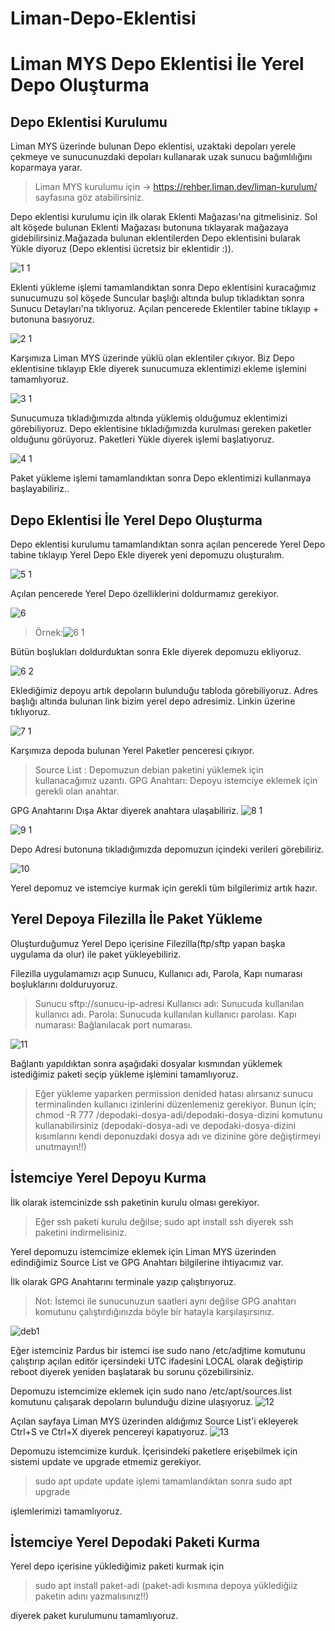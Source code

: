 # Liman-Depo-Eklentisi
# Liman MYS Depo Eklentisi İle Yerel Depo Oluşturma 
## Depo Eklentisi Kurulumu

 Liman MYS üzerinde bulunan Depo eklentisi, uzaktaki depoları yerele çekmeye ve sunucunuzdaki depoları kullanarak uzak sunucu bağımlılığını koparmaya yarar.

 >  Liman MYS kurulumu için -> https://rehber.liman.dev/liman-kurulum/ sayfasına göz atabilirsiniz.
 
 Depo eklentisi kurulumu için ilk olarak Eklenti Mağazası'na gitmelisiniz. Sol alt köşede bulunan Eklenti Mağazası butonuna tıklayarak mağazaya gidebilirsiniz.Mağazada bulunan eklentilerden Depo eklentisini bularak Yükle diyoruz (Depo eklentisi ücretsiz bir eklentidir :)).
 
![1 1](https://github.com/busrakose/Liman-Depo-Eklentisi/blob/main/images/1.1.JPG)


Eklenti yükleme işlemi tamamlandıktan sonra Depo eklentisini kuracağımız sunucumuzu sol köşede Suncular başlığı altında bulup tıkladıktan sonra Sunucu Detayları'na tıklıyoruz.
Açılan pencerede Eklentiler tabine tıklayıp + butonuna basıyoruz.

![2 1](https://github.com/busrakose/Liman-Depo-Eklentisi/blob/main/images/2.1.JPG)
 
 
Karşımıza Liman MYS üzerinde yüklü olan eklentiler çıkıyor. Biz Depo eklentisine tıklayıp Ekle diyerek sunucumuza eklentimizi ekleme işlemini tamamlıyoruz.

![3 1](https://github.com/busrakose/Liman-Depo-Eklentisi/blob/main/images/3.1.JPG)





Sunucumuza tıkladığımızda altında yüklemiş olduğumuz eklentimizi görebiliyoruz. Depo eklentisine tıkladığımızda kurulması gereken paketler olduğunu görüyoruz. Paketleri Yükle diyerek işlemi başlatıyoruz.

![4 1](https://github.com/busrakose/Liman-Depo-Eklentisi/blob/main/images/4.1.JPG)

Paket yükleme işlemi tamamlandıktan sonra Depo eklentimizi kullanmaya başlayabiliriz..


## Depo Eklentisi İle Yerel Depo Oluşturma

Depo eklentisi kurulumu tamamlandıktan sonra açılan pencerede Yerel Depo tabine tıklayıp Yerel Depo Ekle diyerek yeni depomuzu oluşturalım.

![5 1](https://github.com/busrakose/Liman-Depo-Eklentisi/blob/main/images/5.1.JPG)

Açılan pencerede Yerel Depo özelliklerini doldurmamız gerekiyor.


![6](https://github.com/busrakose/Liman-Depo-Eklentisi/blob/main/images/6.JPG)

> Örnek:![6 1](https://github.com/busrakose/Liman-Depo-Eklentisi/blob/main/images/6.1.JPG)




Bütün boşlukları doldurduktan sonra Ekle diyerek depomuzu ekliyoruz.

![6 2](https://github.com/busrakose/Liman-Depo-Eklentisi/blob/main/images/6.2.JPG)


Eklediğimiz depoyu artık depoların bulunduğu tabloda görebiliyoruz. 
Adres başlığı altında bulunan link bizim yerel depo adresimiz. Linkin üzerine tıklıyoruz.

![7 1](https://github.com/busrakose/Liman-Depo-Eklentisi/blob/main/images/7.1.JPG)

Karşımıza depoda bulunan Yerel Paketler penceresi çıkıyor. 
>Source List : Depomuzun debian paketini yüklemek için kullanacağımız uzantı.
>GPG Anahtarı: Depoyu istemciye eklemek için gerekli olan anahtar.

GPG Anahtarını Dışa Aktar diyerek anahtara ulaşabiliriz.
![8 1](https://github.com/busrakose/Liman-Depo-Eklentisi/blob/main/images/8.1.JPG)

![9 1](https://github.com/busrakose/Liman-Depo-Eklentisi/blob/main/images/9.1.JPG)

Depo Adresi butonuna tıkladığımızda depomuzun içindeki verileri görebiliriz.

![10](https://github.com/busrakose/Liman-Depo-Eklentisi/blob/main/images/10.JPG)

Yerel depomuz ve istemciye kurmak için gerekli tüm bilgilerimiz artık hazır.

## Yerel Depoya Filezilla İle Paket Yükleme

Oluşturduğumuz Yerel Depo içerisine Filezilla(ftp/sftp yapan başka uygulama da olur) ile paket yükleyebiliriz.

Filezilla uygulamamızı açıp Sunucu, Kullanıcı adı, Parola, Kapı numarası boşluklarını dolduruyoruz.
>Sunucu sftp://sunucu-ip-adresi
>Kullanıcı adı: Sunucuda kullanılan kullanıcı adı.
>Parola: Sunucuda kullanılan kullanıcı parolası.
>Kapı numarası: Bağlanılacak port numarası.



![11](https://github.com/busrakose/Liman-Depo-Eklentisi/blob/main/images/11.JPG)

Bağlantı yapıldıktan sonra aşağıdaki dosyalar kısmından yüklemek istediğimiz paketi seçip yükleme işlemini tamamlıyoruz.
 
>Eğer yükleme yaparken permission denided hatası alırsanız sunucu terminalinden kullanıcı izinlerini düzenlemeniz gerekiyor. Bunun için; 
chmod -R 777 /depodaki-dosya-adi/depodaki-dosya-dizini 
komutunu kullanabilirsiniz (depodaki-dosya-adi ve depodaki-dosya-dizini kısımlarını kendi deponuzdaki dosya adı ve dizinine göre değiştirmeyi unutmayın!!)


## İstemciye Yerel Depoyu Kurma

İlk olarak istemcinizde ssh paketinin kurulu olması gerekiyor.
>Eğer ssh paketi kurulu değilse;
sudo apt install ssh 
diyerek ssh paketini indirmelisiniz.

Yerel depomuzu istemcimize eklemek için Liman MYS üzerinden edindiğimiz Source List ve GPG Anahtarı bilgilerine ihtiyacımız var.

İlk olarak GPG Anahtarını terminale yazıp çalıştırıyoruz.

>Not: İstemci ile sunucunuzun saatleri aynı değilse GPG anahtarı komutunu çalıştırdığınızda böyle bir hatayla karşılaşırsınız.

![deb1](https://github.com/busrakose/Liman-Depo-Eklentisi/blob/main/images/deb1.JPG)

Eğer istemciniz Pardus bir istemci ise 
sudo nano /etc/adjtime
komutunu çalıştırıp  açılan editör içersindeki UTC ifadesini LOCAL olarak değiştirip reboot diyerek yeniden başlatarak bu sorunu çözebilirsiniz.

Depomuzu istemcimize eklemek için
sudo nano /etc/apt/sources.list 
komutunu çalışarak depoların bulunduğu dizine ulaşıyoruz.
![12](https://github.com/busrakose/Liman-Depo-Eklentisi/blob/main/images/12.JPG)

Açılan sayfaya Liman MYS üzerinden aldığımız Source List'i ekleyerek Ctrl+S ve Ctrl+X diyerek pencereyi kapatıyoruz.
![13](https://github.com/busrakose/Liman-Depo-Eklentisi/blob/main/images/13.JPG)

Depomuzu istemcimize kurduk. İçerisindeki paketlere erişebilmek için sistemi update ve upgrade etmemiz gerekiyor.
> sudo apt update
 update işlemi tamamlandıktan sonra
> sudo apt upgrade 

işlemlerimizi tamamlıyoruz.
## İstemciye Yerel Depodaki Paketi Kurma

Yerel depo içerisine yüklediğimiz paketi kurmak için 
>sudo apt install paket-adi
(paket-adi kısmına depoya yüklediğiiz paketin adını yazmalısınız!!)

diyerek paket kurulumunu tamamlıyoruz.
